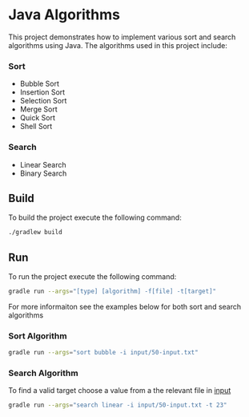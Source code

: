 # Java Algorithms

This project demonstrates how to implement various sort and search algorithms using Java.
The algorithms used in this project include:

### Sort
* Bubble Sort
* Insertion Sort
* Selection Sort
* Merge Sort
* Quick Sort
* Shell Sort

### Search
* Linear Search
* Binary Search

## Build

To build the project execute the following command:

```bash
./gradlew build
```


## Run

To run the project execute the following command:

```bash
gradle run --args="[type] [algorithm] -f[file] -t[target]"
```

For more informaiton see the examples below for both sort and search algorithms

### Sort Algorithm

```bash
gradle run --args="sort bubble -i input/50-input.txt"
```

### Search Algorithm

To find a valid target choose a value from a the relevant file in [input](input)

```bash
gradle run --args="search linear -i input/50-input.txt -t 23"
```
